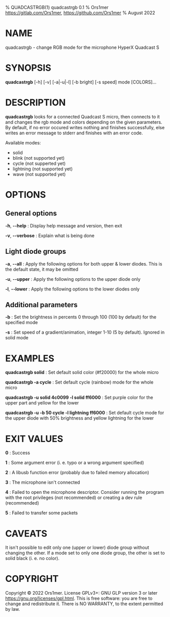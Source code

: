 % QUADCASTRGB(1) quadcastrgb 0.1
% Ors1mer <https://gitlab.com/Ors1mer>, <https://github.com/Ors1mer>
% August 2022

# NAME
quadcastrgb - change RGB mode for the microphone HyperX Quadcast S

# SYNOPSIS
**quadcastrgb** [-h] [-v] [-a|-u|-l] [-b bright] [-s speed] mode [COLORS]...

# DESCRIPTION
**quadcastrgb** looks for a connected Quadcast S micro, then connects to it and
changes the rgb mode and colors depending on the given parameters. By default,
if no error occured writes nothing and finishes successfully, else writes an
error message to stderr and finishes with an error code.

Available modes:  
- solid  
- blink (not supported yet)  
- cycle (not supperted yet)  
- lightning (not supported yet)  
- wave (not supported yet)  

# OPTIONS
## General options
**-h**, **--help**
: Display help message and version, then exit

**-v**, **--verbose**
: Explain what is being done

## Light diode groups
**-a**, **--all**
: Apply the following options for both upper & lower diodes.
This is the default state, it may be omitted

**-u**, **--upper**
: Apply the following options to the upper diode only

**-l**, **--lower**
: Apply the following options to the lower diodes only

## Additional parameters
**-b**
: Set the brightness in percents 0 through 100 (100 by default) for the
specified mode

**-s**
: Set speed of a gradient/animation, integer 1-10 (5 by
default). Ignored in solid mode

# EXAMPLES
**quadcastrgb solid**
: Set default solid color (#f20000) for the whole micro

**quadcastrgb -a cycle**
: Set default cycle (rainbow) mode for the whole micro

**quadcastrgb -u solid 4c0099 -l solid ff6000**
: Set purple color for the upper part and yellow for the lower

**quadcastrgb -u -b 50 cycle -l lightning ff6000**
: Set default cycle mode for the upper diode with 50% brightness and yellow
lightning for the lower

# EXIT VALUES
**0**
: Success

**1**
: Some argument error (i. e. typo or a wrong argument specified)

**2**
: A libusb function error (probably due to failed memory allocation)

**3**
: The microphone isn't connected

**4**
: Failed to open the microphone descriptor. Consider running the program with
the root privileges (not recommended) or creating a dev rule (recommended)

**5**
: Failed to transfer some packets

# CAVEATS
It isn't possible to edit only one (upper or lower) diode group without
changing the other. If a mode set to only one diode group, the other is set to
solid black (i. e. no color).

# COPYRIGHT
Copyright © 2022 Ors1mer. License GPLv3+: GNU GLP version 3 or later
<https://gnu.org/licenses/gpl.html>. This is free software: you are free to
change and redistribute it. There is NO WARRANTY, to the extent permitted by
law.
